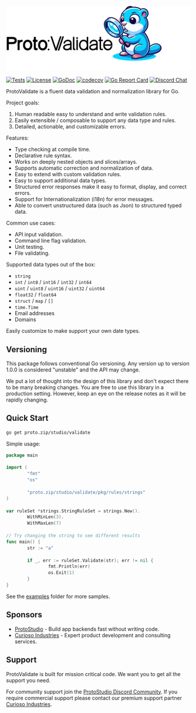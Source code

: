 <picture style="max-width: 100px" alt="Proto://Validate">
  <source media="(prefers-color-scheme: dark)" srcset="./docs/ProtoValidate_dark.svg">
  <img src="./docs/ProtoValidate_light.svg">
</picture>

[![Tests](https://github.com/proto-studio/protovalidate/actions/workflows/tests.yml/badge.svg)](https://github.com/proto-studio/protovalidate/actions/workflows/tests.yml)
[![License](https://img.shields.io/badge/License-MIT-blue.svg)](https://github.com/leaanthony/clir/blob/master/LICENSE)
[![GoDoc](https://godoc.org/github.com/golang/gddo?status.svg)](https://pkg.go.dev/proto.zip/studio/validate)
[![codecov](https://codecov.io/gh/proto-studio/protovalidate/graph/badge.svg?token=K6MR10DKYX)](https://codecov.io/gh/proto-studio/protovalidate)
[![Go Report Card](https://goreportcard.com/badge/proto.zip/studio/validate)](https://goreportcard.com/report/proto.zip/studio/validate)
[![Discord Chat](https://img.shields.io/badge/Discord-chat-blue?logo=Discord&logoColor=white)](https://proto.studio/social/discord)

ProtoValidate is a fluent data validation and normalization library for Go.

Project goals:

1. Human readable easy to understand and write validation rules.
2. Easily extensible / composable to support any data type and rules.
3. Detailed, actionable, and customizable errors.

Features:

- Type checking at compile time.
- Declarative rule syntax.
- Works on deeply nested objects and slices/arrays.
- Supports automatic correction and normalization of data.
- Easy to extend with custom validation rules.
- Easy to support additional data types.
- Structured error responses make it easy to format, display, and correct errors.
- Support for Internationalization (i18n) for error messages.
- Able to convert unstructured data (such as Json) to structured typed data.

Common use cases:

- API input validation.
- Command line flag validation.
- Unit testing.
- File validating.

Supported data types out of the box:
- `string`
- `int` / `int8` / `int16` / `int32` / `int64`
- `uint` / `uint8` / `uint16` / `uint32` / `uint64`
- `float32` / `float64`
- `struct` / `map` / `[]`
- `time.Time`
- Email addresses
- Domains

Easily customize to make support your own date types.

## Versioning

This package follows conventional Go versioning. Any version up to version 1.0.0 is considered "unstable" and the API may change.

We put a lot of thought into the design of this library and don't expect there to be many breaking changes. You are free to use this library in a production setting. However, keep an eye on the release notes as it will be rapidly changing.

## Quick Start

```bash
go get proto.zip/studio/validate
```

Simple usage:

```go
package main

import (
        "fmt"
        "os"

        "proto.zip/studio/validate/pkg/rules/strings"
)

var ruleSet *strings.StringRuleSet = strings.New().
        WithMinLen(3).
        WithMaxLen(7)

// Try changing the string to see different results
func main() {
        str := "a"

        if _, err := ruleSet.Validate(str); err != nil {
                fmt.Println(err)
                os.Exit(1)
        }
}
```

See the [examples](https://github.com/proto-studio/protovalidate/tree/main/examples) folder for more samples.

## Sponsors

- [ProtoStudio](https://proto.studio) - Build app backends fast without writing code.
- [Curioso Industries](https://curiosoindustries.com) - Expert product development and consulting services.

## Support

ProtoValidate is built for mission critical code. We want you to get all the support you need.

For community support join the [ProtoStudio Discord Community](https://proto.studio/social/discord). If you require commercial support please contact our premium support partner [Curioso Industries](https://curiosoindustries.com).
